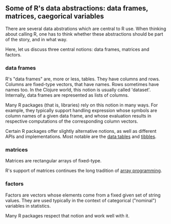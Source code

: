 ## Some of R's data abstractions: data frames, matrices, caegorical variables

There are several data abstrations which are central to R use. When thinking about calling R, one has to think whether these abstractions should be part of the story, and in what way.

Here, let us discuss three central notions: data frames, matrices and factors.

### data frames
R's "data frames" are, more or less, tables. They have columns and rows. Columns are fixed-type vectors, that have names. Rows sometimes have names too.
In the Clojure world, this notion is usually called 'dataset'. Internally, data frames are represented as lists of columns.

Many R packages (that is, libraries) rely on this notion in many ways. For example, they typically support handling expression whose symbols are column names of a given data frame, and whose evaluation results in respective computations of the corresponding column vectors.

Certain R packages offer slightly alternative notions, as well as different APIs and implementations. Most notable are the [data tables](https://cran.r-project.org/web/packages/data.table) and [tibbles](https://cran.r-project.org/web/packages/tibble/).

### matrices
Matrices are rectangular arrays of fixed-type. 

R's support of matrices continues the long tradition of [array programming](https://en.wikipedia.org/wiki/Array_programming).

### factors
Factors are vectors whose elements come from a fixed given set of string values. They are used typically in the context of categorical ("nominal") variables in statistics.

Many R packages respect that notion and work well with it.

